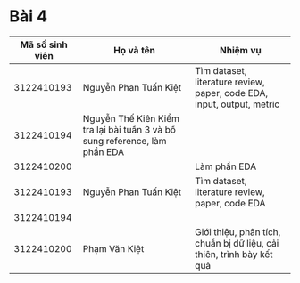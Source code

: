 # Bài 4

| Mã số sinh viên | Họ và tên            | Nhiệm vụ                                |
|-----------------|----------------------|-----------------------------------------|
| 3122410193      | Nguyễn Phan Tuấn Kiệt | Tìm dataset, literature review, paper, code EDA, input, output, metric|
| 3122410194      | Nguyễn Thế Kiên         Kiểm tra lại bài tuần 3 và bổ sung reference, làm phần EDA              
| 3122410200      |                      |  Làm phần EDA
| 3122410193      | Nguyễn Phan Tuấn Kiệt| Tìm dataset, literature review, paper, code EDA |
| 3122410194      |
| 3122410200      | Phạm Văn Kiệt        | Giới thiệu, phân tích, chuẩn bị dữ liệu, cải thiên, trình bày kết quả|
